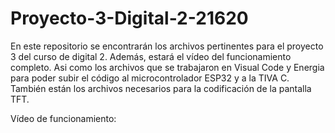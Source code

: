 # Proyecto-3-Digital-2-21620

En este repositorio se encontrarán los archivos pertinentes para el proyecto 3 del curso de digital 2. Además, estará el vídeo del funcionamiento completo. Asi como los archivos que se trabajaron en Visual Code y Energia para poder subir el código al microcontrolador ESP32 y a la TIVA C. También están los archivos necesarios para la codificación de la pantalla TFT. 


Vídeo de funcionamiento: 
